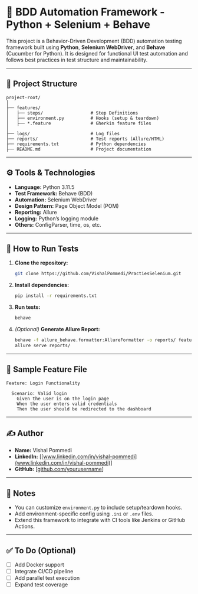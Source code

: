 # 🧪 BDD Automation Framework - Python + Selenium + Behave

This project is a Behavior-Driven Development (BDD) automation testing framework built using **Python**, **Selenium WebDriver**, and **Behave** (Cucumber for Python). It is designed for functional UI test automation and follows best practices in test structure and maintainability.

---

## 📁 Project Structure

```
project-root/
│
├── features/
│   ├── steps/                  # Step Definitions
│   ├── environment.py          # Hooks (setup & teardown)
│   ├── *.feature               # Gherkin feature files
│
├── logs/                       # Log files
├── reports/                    # Test reports (Allure/HTML)
├── requirements.txt            # Python dependencies
├── README.md                   # Project documentation
```

---

## ⚙️ Tools & Technologies

- **Language:** Python 3.11.5 
- **Test Framework:** Behave (BDD)
- **Automation:** Selenium WebDriver  
- **Design Pattern:** Page Object Model (POM)  
- **Reporting:** Allure
- **Logging:** Python’s logging module  
- **Others:** ConfigParser, time, os, etc.

---

## 🚀 How to Run Tests

1. **Clone the repository:**
   ```bash
   git clone https://github.com/VishalPommedi/PractiesSelenium.git
   ```

2. **Install dependencies:**
   ```bash
   pip install -r requirements.txt
   ```

3. **Run tests:**
   ```bash
   behave
   ```

4. *(Optional)* **Generate Allure Report:**
   ```bash
   behave -f allure_behave.formatter:AllureFormatter -o reports/ features/
   allure serve reports/
   ```

---

## 🧪 Sample Feature File

```gherkin
Feature: Login Functionality

  Scenario: Valid login
    Given the user is on the login page
    When the user enters valid credentials
    Then the user should be redirected to the dashboard
```

---

## ✍️ Author

- **Name:** Vishal Pommedi  
- **LinkedIn:** [[www.linkedin.com/in/vishal-pommedi](www.linkedin.com/in/vishal-pommedi)] 
- **GitHub:** [[github.com/yourusername](https://github.com/VishalPommedi)]

---

## 📌 Notes

- You can customize `environment.py` to include setup/teardown hooks.
- Add environment-specific config using `.ini` or `.env` files.
- Extend this framework to integrate with CI tools like Jenkins or GitHub Actions.

---

## ✅ To Do (Optional)

- [ ] Add Docker support  
- [ ] Integrate CI/CD pipeline  
- [ ] Add parallel test execution  
- [ ] Expand test coverage